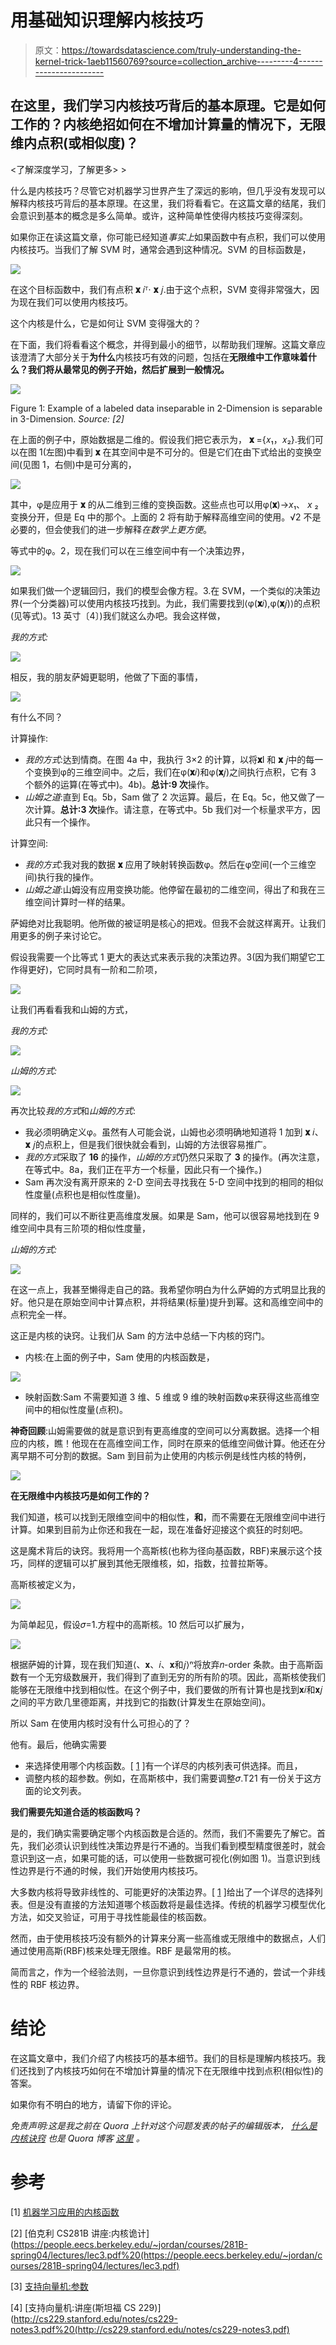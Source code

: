 # 用基础知识理解内核技巧

> 原文：<https://towardsdatascience.com/truly-understanding-the-kernel-trick-1aeb11560769?source=collection_archive---------4----------------------->

## 在这里，我们学习内核技巧背后的基本原理。它是如何工作的？内核绝招如何在不增加计算量的情况下，**无限维**内点积(或相似度)？

<<download the="" free="" book="" class="ae lb" href="https://www.understandingdeeplearning.com/" rel="noopener ugc nofollow" target="_blank">了解深度学习，了解更多> ></download>

什么是内核技巧？尽管它对机器学习世界产生了深远的影响，但几乎没有发现可以解释内核技巧背后的基本原理。在这里，我们将看看它。在这篇文章的结尾，我们会意识到基本的概念是多么简单。或许，这种简单性使得内核技巧变得深刻。

如果你正在读这篇文章，你可能已经知道*事实上*如果函数中有点积，我们可以使用内核技巧。当我们了解 SVM 时，通常会遇到这种情况。SVM 的目标函数是，

![](img/a3b746d7b80ed593b0dbf52b1411c7af.png)

在这个目标函数中，我们有点积 **𝐱** 𝑖ᵀ⋅ **𝐱** 𝑗.由于这个点积，SVM 变得非常强大，因为现在我们可以使用内核技巧。

这个内核是什么，它是如何让 SVM 变得强大的？

在下面，我们将看看这个概念，并得到最小的细节，以帮助我们理解。这篇文章应该澄清了大部分关于**为什么**内核技巧有效的问题，包括在**无限维中工作意味着什么？我们将从最常见的例子开始，然后扩展到一般情况。**

![](img/cfd2a16dc508489e65b7d670a25fec45.png)

Figure 1: Example of a labeled data inseparable in 2-Dimension is separable in 3-Dimension. *Source: [2]*

在上面的例子中，原始数据是二维的。假设我们把它表示为， **𝐱** ={𝑥₁，𝑥₂}.我们可以在图 1(左图)中看到 **𝐱** 在其空间中是不可分的。但是它们在由下式给出的变换空间(见图 1，右侧)中是可分离的，

![](img/13eab1c921e4a1eaadd771413e5b0f81.png)

其中，φ是应用于 **𝐱** 的从二维到三维的变换函数。这些点也可以用φ(**𝐱**)→*x*₁、 *x* ₂变换分开，但是 Eq 中的那个。上面的 2 将有助于解释高维空间的使用。√2 不是必要的，但会使我们的进一步解释*在数学上更方便*。

等式中的φ。2，现在我们可以在三维空间中有一个决策边界，

![](img/6775bdcd8dcf542c80a67b5111530a6b.png)

如果我们做一个逻辑回归，我们的模型会像方程。3.在 SVM，一个类似的决策边界(一个分类器)可以使用内核技巧找到。为此，我们需要找到⟨φ(**𝐱**𝑖),φ(**𝐱**𝑗)⟩的点积(见等式)。13 英寸〔4〕)我们就这么办吧。我会这样做，

*我的方式:*

![](img/8f00d22b72a4fbb288afbb71fd743423.png)

相反，我的朋友萨姆更聪明，他做了下面的事情，

![](img/8da2d8cbc1cc509e964a652ca391427a.png)

有什么不同？

计算操作:

*   *我的方式*:达到情商。在图 4a 中，我执行 3×2 的计算，以将**𝐱**I 和 **𝐱** 𝑗中的每一个变换到φ的三维空间中。之后，我们在φ(**𝐱**𝑖)和φ(**𝐱**𝑗)之间执行点积，它有 3 个额外的运算(在等式中)。4b)。**总计:9 次**操作。
*   *山姆之道*:直到 Eq。5b，Sam 做了 2 次运算。最后，在 Eq。5c，他又做了一次计算。**总计:3 次**操作。请注意，在等式中。5b 我们对一个标量求平方，因此只有一个操作。

计算空间:

*   *我的方式*:我对我的数据 **𝐱** 应用了映射转换函数φ。然后在φ空间(一个三维空间)执行我的操作。
*   *山姆之道*:山姆没有应用变换功能。他停留在最初的二维空间，得出了和我在三维空间计算时一样的结果。

萨姆绝对比我聪明。他所做的被证明是核心的把戏。但我不会就这样离开。让我们用更多的例子来讨论它。

假设我需要一个比等式 1 更大的表达式来表示我的决策边界。3(因为我们期望它工作得更好)，它同时具有一阶和二阶项，

![](img/bc88db5a4cfb752da530e926da83cb6e.png)

让我们再看看我和山姆的方式，

*我的方式:*

![](img/a51371633fa47f133c6de2eaf46dd6b9.png)

*山姆的方式:*

![](img/a84a1cc38b41eac1e611e419683c6f6c.png)

再次比较*我的方式*和*山姆的方式*:

*   我必须明确定义φ。虽然有人可能会说，山姆也必须明确地知道将 1 加到 **𝐱** 𝑖、 **𝐱** 𝑗的点积上，但是我们很快就会看到，山姆的方法很容易推广。
*   *我的方式*采取了 **16** 的操作，*山姆的方式*仍然只采取了 **3** 的操作。(再次注意，在等式中。8a，我们正在平方一个标量，因此只有一个操作。)
*   Sam 再次没有离开原来的 2-D 空间去寻找我在 5-D 空间中找到的相同的相似性度量(点积也是相似性度量)。

同样的，我们可以不断往更高维度发展。如果是 Sam，他可以很容易地找到在 9 维空间中具有三阶项的相似性度量，

*山姆的方式:*

![](img/112d565285a2c7a0e8125d9bd524901c.png)

在这一点上，我甚至懒得走自己的路。我希望你明白为什么萨姆的方式明显比我的好。他只是在原始空间中计算点积，并将结果(标量)提升到幂。这和高维空间中的点积完全一样。

这正是内核的诀窍。让我们从 Sam 的方法中总结一下内核的窍门。

*   内核:在上面的例子中，Sam 使用的内核函数是，

![](img/227e8461283799742288526eb2e771b5.png)

*   映射函数:Sam 不需要知道 3 维、5 维或 9 维的映射函数φ来获得这些高维空间中的相似性度量(点积)。

**神奇回顾**:山姆需要做的就是意识到有更高维度的空间可以分离数据。选择一个相应的内核，瞧！他现在在高维空间工作，同时在原来的低维空间做计算。他还在分离早期不可分割的数据。Sam 到目前为止使用的内核示例是线性内核的特例，

![](img/bcd2b7c206715067ea7be0d6a6c785e5.png)

**在无限维中内核技巧是如何工作的？**

我们知道，核可以找到无限维空间中的相似性，**和**，而不需要在无限维空间中进行计算。如果到目前为止你还和我在一起，现在准备好迎接这个疯狂的时刻吧。

这是魔术背后的诀窍。我将用一个高斯核(也称为径向基函数，RBF)来展示这个技巧，同样的逻辑可以扩展到其他无限维核，如，指数，拉普拉斯等。

高斯核被定义为，

![](img/85af2165aa905f10596a0282751ef610.png)

为简单起见，假设𝜎=1.方程中的高斯核。10 然后可以扩展为，

![](img/372cd2d642f44647cfd85f09d5e03b61.png)

根据萨姆的计算，现在我们知道⟨、𝐱、𝑖、𝐱和𝑗⟩ⁿ将放弃𝑛-order 条款。由于高斯函数有一个无穷级数展开，我们得到了直到无穷的所有阶的项。因此，高斯核使我们能够在无限维中找到相似性。在这个例子中，我们要做的所有计算也是找到𝐱𝑖和𝐱𝑗之间的平方欧几里德距离，并找到它的指数(计算发生在原始空间)。

所以 Sam 在使用内核时没有什么可担心的了？

他有。最后，他确实需要

*   来选择使用哪个内核函数。[ [1](http://crsouza.com/2010/03/17/kernel-functions-for-machine-learning-applications/) ]有一个详尽的内核列表可供选择。而且，
*   调整内核的超参数。例如，在高斯核中，我们需要调整𝜎.T21 有一份关于这方面的论文列表。

**我们需要先知道合适的核函数吗？**

是的，我们确实需要确定哪个内核函数是合适的。然而，我们不需要先了解它。首先，我们必须认识到线性决策边界是行不通的。当我们看到模型精度很差时，就会意识到这一点，如果可能的话，可以使用一些数据可视化(例如图 1)。当意识到线性边界是行不通的时候，我们开始使用内核技巧。

大多数内核将导致非线性的、可能更好的决策边界。[ [1](http://crsouza.com/2010/03/17/kernel-functions-for-machine-learning-applications/) ]给出了一个详尽的选择列表。但是没有直接的方法知道哪个核函数将是最佳选择。传统的机器学习模型优化方法，如交叉验证，可用于寻找性能最佳的核函数。

然而，由于使用核技巧没有额外的计算来分离一些高维或无限维中的数据点，人们通过使用高斯(RBF)核来处理无限维。RBF 是最常用的核。

简而言之，作为一个经验法则，一旦你意识到线性边界是行不通的，尝试一个非线性的 RBF 核边界。

# 结论

在这篇文章中，我们介绍了内核技巧的基本细节。我们的目标是理解内核技巧。我们还找到了内核技巧如何在不增加计算量的情况下在无限维中找到点积(相似性)的答案。

如果你有不明白的地方，请留下你的评论。

*免责声明:这是我之前在 Quora 上针对这个问题发表的帖子的编辑版本，* [*什么是内核诀窍*](https://www.quora.com/What-is-the-kernel-trick) *也是 Quora 博客* [*这里*](https://dscm.quora.com/The-Kernel-Trick) *。*

# 参考

[1] [机器学习应用的内核函数](http://crsouza.com/2010/03/17/kernel-functions-for-machine-learning-applications/)

[2] [伯克利 CS281B 讲座:内核诡计](https://people.eecs.berkeley.edu/~jordan/courses/281B-spring04/lectures/lec3.pdf%20(https://people.eecs.berkeley.edu/~jordan/courses/281B-spring04/lectures/lec3.pdf)

[3] [支持向量机:参数](http://www.svms.org/parameters/)

[4] [支持向量机:讲座(斯坦福 CS 229)](http://cs229.stanford.edu/notes/cs229-notes3.pdf%20(http://cs229.stanford.edu/notes/cs229-notes3.pdf)